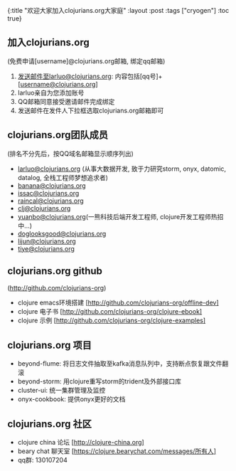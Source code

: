 {:title "欢迎大家加入clojurians.org大家庭"
 :layout :post
 :tags  ["cryogen"]
 :toc true}

## 加入clojurians.org
(免费申请[username]@clojurians.org邮箱, 绑定qq邮箱)  
1. 发送邮件至larluo@clojurians.org: 内容包括[qq号]+[username@clojurians.org]  
1. larluo亲自为您添加账号  
1. QQ邮箱同意接受邀请邮件完成绑定  
1. 发送邮件在发件人下拉框选取clojurians.org邮箱即可  

## clojurians.org团队成员
(排名不分先后，按QQ域名邮箱显示顺序列出)  
* larluo@clojurians.org (从事大数据开发, 致于力研究storm, onyx, datomic, datalog, 全栈工程师梦想追求者)
* banana@clojurians.org 
* issac@clojurians.org
* raincal@clojurians.org
* clj@clojurians.org
* yuanbo@clojurians.org(一熊科技后端开发工程师, clojure开发工程师热招中...)
* doglooksgood@clojurians.org
* lijun@clojurians.org
* tiye@clojurians.org

## clojurians.org github 
(http://github.com/clojurians-org)
* clojure emacs环境搭建 [http://github.com/clojurians-org/offline-dev]
* clojure 电子书 [http://github.com/clojurians-org/clojure-ebook]
* clojure 示例 [http://github.com/clojurians-org/clojure-examples]

## clojurians.org 项目 
* beyond-flume: 将日志文件抽取至kafka消息队列中，支持断点恢复跟文件翻滚
* beyond-storm: 用clojure重写storm的trident及外部接口库
* cluster-ui: 统一集群管理及监控
* onyx-cookbook: 提供onyx更好的文档

## clojurians.org 社区
* clojure china 论坛 [http://clojure-china.org]
* beary chat 聊天室 [https://clojure.bearychat.com/messages/所有人]
* qq群: 130107204
